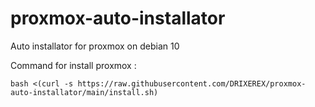# proxmox-auto-installator
Auto installator for proxmox on debian 10

Command for install proxmox :

```
bash <(curl -s https://raw.githubusercontent.com/DRIXEREX/proxmox-auto-installator/main/install.sh)
```
